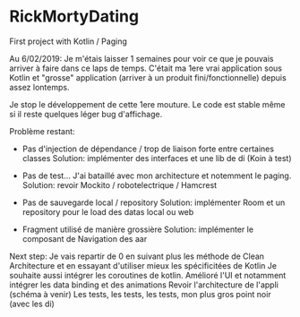 # RickMortyDating
First project with Kotlin / Paging

Au 6/02/2019:
Je m'étais laisser 1 semaines pour voir ce que je pouvais arriver à faire dans ce laps de temps.
C'était ma 1ere vrai application sous Kotlin et "grosse" application (arriver à un produit fini/fonctionnelle) depuis assez lontemps.

Je stop le développement de cette 1ere mouture. Le code est stable même si il reste quelques léger bug d'affichage.

Problème restant:
- Pas d'injection de dépendance / trop de liaison forte entre certaines classes
Solution: implémenter des interfaces et une lib de di (Koin à test)

- Pas de test... J'ai bataillé avec mon architecture et notemment le paging.
Solution: revoir Mockito / robotelectrique / Hamcrest

- Pas de sauvegarde local / repository
Solution: implémenter Room et un repository pour le load des datas local ou web

- Fragment utilisé de manière grossière
Solution: implémenter le composant de Navigation des aar

Next step:
Je vais repartir de 0 en suivant plus les méthode de Clean Architecture et en essayant d'utiliser mieux les spécificitées de Kotlin
Je souhaite aussi intégrer les coroutines de kotlin.
Amélioré l'UI et notamment intégrer les data binding et des animations
Revoir l'architecture de l'appli (schéma à venir)
Les tests, les tests, les tests, mon plus gros point noir (avec les di)


